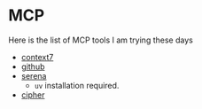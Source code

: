 # MCP

Here is the list of MCP tools I am trying these days

- [context7](https://github.com/upstash/context7)
- [github](https://github.com/github/github-mcp-server)
- [serena](https://github.com/oraios/serena)
  - `uv` installation required.
- [cipher](https://github.com/campfirein/cipher)
